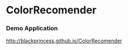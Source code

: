 ColorRecomender
===============

### Demo Application

http://blackprincess.github.io/ColorRecomender
